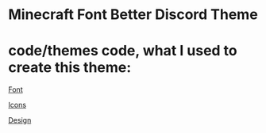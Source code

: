 # Minecraft Font Better Discord Theme

# code/themes code, what I used to create this theme:

[Font](https://gist.github.com/BBoldt/67438fb40301144235272bdb01e1336b)

[Icons](https://github.com/mwittrien/BetterDiscordAddons/tree/109b6a4ae0ad3ab464b561022443de29a7f80d1e/Themes/BasicBackground)

[Design](https://github.com/zuzumi-f/Discord-11/tree/8854abdd888860bff5f3715cf085debd1d97c86e)
